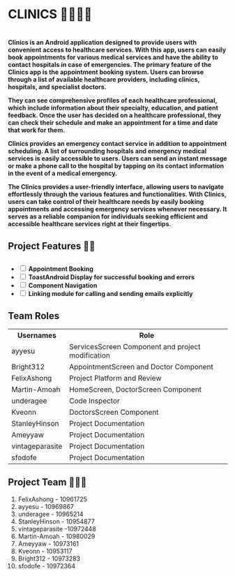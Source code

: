<h1>CLINICS 👨‍⚕️🧑‍⚕️<h1>
  
<h4>
  <p>Clinics is an Android application designed to provide users with convenient access to healthcare services. With this app, users can easily book appointments for various medical services and have the ability to contact hospitals in case of emergencies. The primary feature of the Clinics app is the appointment booking system. Users can browse through a list of available healthcare providers, including clinics, hospitals, and specialist doctors.</p>
  
  <p>They can see comprehensive profiles of each healthcare professional, which include information about their specialty, education, and patient feedback. Once the user has decided on a healthcare professional, they can check their schedule and make an appointment for a time and date that work for them.</p>
  
  <p>Clinics provides an emergency contact service in addition to appointment scheduling. A list of surrounding hospitals and emergency medical services is easily accessible to users. Users can send an instant message or make a phone call to the hospital by tapping on its contact information in the event of a medical emergency.</p>

  <p>The Clinics provides a user-friendly interface, allowing users to navigate effortlessly through the various features and functionalities. With Clinics, users can take control of their healthcare needs by easily booking appointments and accessing emergency services whenever necessary. It serves as a reliable companion for individuals seeking efficient and accessible healthcare services right at their fingertips.</p>
</h4>


<h2>Project Features 🔧🔗<h2>
  <h4>
    <p>
      <ul>
        <li>
          <dt> <input type="checkbox"> Appointment Booking </dt>
          <li><dt> <input type="checkbox"> ToastAndroid Display for successful booking and errors</dt></li>
          <li><dt> <input type="checkbox"> Component Navigation </dt></li>
          <li><dt> <input type="checkbox"> Linking module for calling and sending emails explicitly</dt></li>
        </li>
      </ul>
    </p>
  </h4>
  
<h2>Team Roles</h2>
<p>
  <table>
  <tr>
    <th>Usernames</th>
    <th>Role</th>
  </tr> 
    
  <tr>
    <td>ayyesu </td>
    <td>ServicesScreen Component and project modification</td>
  </tr>

 <tr>
    <td>Bright312 </td>
    <td>AppointmentScreen and Doctor Component</td>
  </tr>

   <tr>
    <td>FelixAshong  </td>
    <td>Project Platform and Review</td>
  </tr>

  <tr>
    <td>Martin-Amoah </td>
    <td>HomeScreen, DoctorScreen Component</td>
  </tr>

  <tr>
    <td>underagee </td>
    <td>Code Inspector</td>
  </tr>

 <tr>
    <td>Kveonn  </td>
    <td>DoctorsScreen Component</td>
  </tr>
  
  <tr>
    <td>StanleyHinson </td>
    <td>Project Documentation</td>
  </tr>

  <tr>
    <td>Ameyyaw </td>
    <td>Project Documentation</td>
  </tr>

  <tr>
    <td>vintageparasite </td>
    <td>Project Documentation</td>
  </tr>

  <tr>
    <td>sfodofe </td>
    <td>Project Documentation</td>
  </tr>

  </table>
</p>

<h2>Project Team 👨‍👧‍👦</h2>

<ol>
  <li>FelixAshong - 10961725</li>
  <li>ayyesu - 10969867</li>
  <li>underagee - 10965214</li>
  <li>StanleyHinson - 10954877</li>
  <li>vintageparasite -10972448</li>
  <li>Martin-Amoah - 10980029</li>
  <li>Ameyyaw - 10973161</li>
  <li> Kveonn - 10953117</li>
  <li>Bright312 - 10973283</li>
  <li>sfodofe - 10972364</li>
  


















